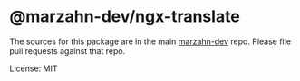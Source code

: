 # @marzahn-dev/ngx-translate

The sources for this package are in the main [marzahn-dev](https://github.com/leon-marzhan/marzahn-dev) repo.
Please file pull requests against that repo.

License: MIT
